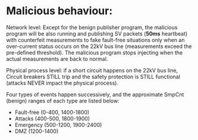 # Malicious behaviour:

Network level: Except for the benign publisher program, the malicious program will be also running and publishing SV packets (**50ms** heartbeat) with counterfeit measurements to fake fault-free situations only when an over-current status occurs on the 22kV bus line (measurements exceed the pre-defined threshold). The malicious program stops injecting when the actual measurements are back to normal.

Physical process level: if a short circuit happens on the 22kV bus line, Circuit breakers STILL trip and the safety protection is STILL functional (attacks NEVER impact the physical process).

Four types of events happen successively, and the approximate SmpCnt (benign) ranges of each type are listed below:
- Fault-free (0-400, 1400-1800)
- Attacks (400-500, 1800-1900)
- Emergency (500-1200, 1900-2400)
- DMZ (1200-1400)